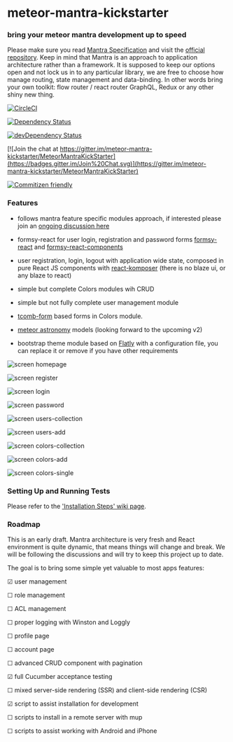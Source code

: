 
# meteor-mantra-kickstarter

### bring your meteor mantra development up to speed

Please make sure you read [Mantra Specification](https://kadirahq.github.io/mantra/) and visit the [official repository](https://github.com/kadirahq/mantra). Keep in mind that Mantra is an approach to application architecture rather than a framework. It is supposed to keep our options open and not lock us in to any particular library, we are free to choose how manage routing, state management and data-binding. In other words bring your own toolkit: flow router / react router GraphQL, Redux or any other shiny new thing.

[![CircleCI](https://circleci.com/gh/warehouseman/meteor-mantra-kickstarter.svg?style=svg)](https://circleci.com/gh/warehouseman/meteor-mantra-kickstarter)

[![Dependency Status](https://david-dm.org/warehouseman/meteor-mantra-kickstarter.svg)](https://david-dm.org/warehouseman/meteor-mantra-kickstarter)

[![devDependency Status](https://david-dm.org/warehouseman/meteor-mantra-kickstarter/dev-status.svg)](https://david-dm.org/warehouseman/meteor-mantra-kickstarter?type=dev)

[![Join the chat at https://gitter.im/meteor-mantra-kickstarter/MeteorMantraKickStarter](https://badges.gitter.im/Join%20Chat.svg)](https://gitter.im/meteor-mantra-kickstarter/MeteorMantraKickStarter)

[![Commitizen friendly](https://img.shields.io/badge/commitizen-friendly-brightgreen.svg)](http://commitizen.github.io/cz-cli/)

### Features

* follows mantra feature specific modules approach, if interested please join an [ongoing discussion here](https://github.com/kadirahq/mantra/issues/3)

* formsy-react for user login, registration and password forms [formsy-react](https://github.com/christianalfoni/formsy-react) and [formsy-react-components](https://github.com/twisty/formsy-react-components)

* user registration, login, logout with application wide state, composed in pure React JS components with [react-komposer](https://github.com/kadirahq/react-komposer) (there is no blaze ui, or any blaze to react)

* simple but complete Colors modules wih CRUD

* simple but not fully complete user management module

* [tcomb-form](https://github.com/gcanti/tcomb-form) based forms in Colors module.

* [meteor astronomy](https://github.com/jagi/meteor-astronomy) models (looking forward to the upcoming v2)

* bootstrap theme module based on [Flatly](https://bootswatch.com/flatly/) with a configuration file, you can replace it or remove if you have other requirements


![screen homepage](public/screens/homepage.png)

![screen register](public/screens/register.png)

![screen login](public/screens/login.png)

![screen password](public/screens/password.png)

![screen users-collection](public/screens/users.collection.png)

![screen users-add](public/screens/users.add.png)

![screen colors-collection](public/screens/colors.collection.png)

![screen colors-add](public/screens/colors.add.png)

![screen colors-single](public/screens/colors.single.png)

### Setting Up and Running Tests

Please refer to the ['Installation Steps' wiki page](https://github.com/warehouseman/meteor-mantra-kickstarter/wiki/Installation-steps).

### Roadmap

This is an early draft. Mantra architecture is very fresh and React environment is quite dynamic, that means things will change and break. We will be following the discussions and will try to keep this project up to date.

The goal is to bring some simple yet valuable to most apps features:

☑  user management

☐  role management

☐  ACL management

☐  proper logging with Winston and Loggly

☐  profile page

☐  account page

☐  advanced CRUD component with pagination

☑  full Cucumber acceptance testing

☐  mixed server-side rendering (SSR) and client-side rendering (CSR)

☑  script to assist installation for development

☐  scripts to install in a remote server with mup

☐  scripts to assist working with Android and iPhone

